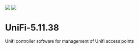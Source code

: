 [![](https://images.microbadger.com/badges/image/lestercovax/unifi.svg)](https://microbadger.com/images/lestercovax/unifi "Get your own image badge on microbadger.com") [![](https://images.microbadger.com/badges/version/lestercovax/unifi.svg)](https://microbadger.com/images/lestercovax/unifi "Get your own version badge on microbadger.com")

# UniFi-5.11.38
Unifi controller software for management of Unifi access points

